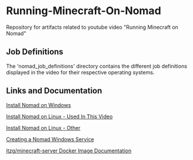 # Running-Minecraft-On-Nomad
Repository for artifacts related to youtube video "Running Minecraft on Nomad"

## Job Definitions
The 'nomad_job_definitions' directory contains the different job definitions displayed in the video for their respective operating systems.

## Links and Documentation
[Install Nomad on Windows](https://developer.hashicorp.com/nomad/docs/install)

[Install Nomad on Linux - Used In This Video](https://developer.hashicorp.com/nomad/tutorials/enterprise/production-deployment-guide-vm-with-consul)

[Install Nomad on Linux - Other](https://developer.hashicorp.com/nomad/docs/install)

[Creating a Nomad Windows Service](https://developer.hashicorp.com/nomad/docs/install/windows-service)

[itzg/minecraft-server Docker Image Documentation](https://docker-minecraft-server.readthedocs.io/en/latest/)